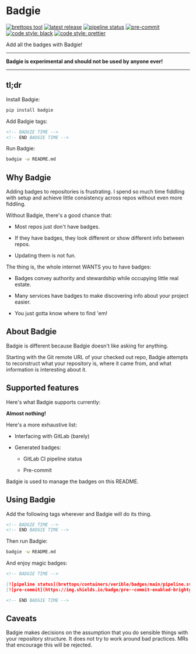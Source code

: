 # Badgie

<!-- BADGIE TIME -->

[![brettops tool](https://img.shields.io/badge/brettops-tool-209cdf?labelColor=162d50)](https://brettops.io)
[![latest release](https://img.shields.io/gitlab/v/release/brettops/tools/badgie)](https://gitlab.com/brettops/tools/badgie/-/releases)
[![pipeline status](https://gitlab.com/brettops/tools/badgie/badges/main/pipeline.svg)](https://gitlab.com/brettops/tools/badgie/-/commits/main)
[![pre-commit](https://img.shields.io/badge/pre--commit-enabled-brightgreen?logo=pre-commit&logoColor=white)](https://github.com/pre-commit/pre-commit)
[![code style: black](https://img.shields.io/badge/code_style-black-000000.svg)](https://github.com/psf/black)
[![code style: prettier](https://img.shields.io/badge/code_style-prettier-ff69b4.svg)](https://github.com/prettier/prettier)

<!-- END BADGIE TIME -->

Add all the badges with Badgie!

---

**Badgie is experimental and should not be used by anyone ever!**

---

## tl;dr

Install Badgie:

```bash
pip install badgie
```

Add Badgie tags:

```md
<!-- BADGIE TIME -->
<!-- END BADGIE TIME -->
```

Run Badgie:

```bash
badgie -w README.md
```

## Why Badgie

Adding badges to repositories is frustrating. I spend so much time fiddling with
setup and achieve little consistency across repos without even more fiddling.

Without Badgie, there's a good chance that:

- Most repos just don't have badges.

- If they have badges, they look different or show different info between repos.

- Updating them is not fun.

The thing is, the whole internet WANTS you to have badges:

- Badges convey authority and stewardship while occupying little real estate.

- Many services have badges to make discovering info about your project easier.

- You just gotta know where to find 'em!

## About Badgie

Badgie is different because Badgie doesn't like asking for anything.

Starting with the Git remote URL of your checked out repo, Badgie attempts to
reconstruct what your repository is, where it came from, and what information is
interesting about it.

## Supported features

Here's what Badgie supports currently:

**Almost nothing!**

Here's a more exhaustive list:

- Interfacing with GitLab (barely)

- Generated badges:

  - GitLab CI pipeline status

  - Pre-commit

Badgie is used to manage the badges on this README.

## Using Badgie

Add the following tags wherever and Badgie will do its thing.

```md
<!-- BADGIE TIME -->
<!-- END BADGIE TIME -->
```

Then run Badgie:

```bash
badgie -w README.md
```

And enjoy magic badges:

```md
<!-- BADGIE TIME -->

[![pipeline status](brettops/containers/verible/badges/main/pipeline.svg)](brettops/containers/verible/-/commits/main)
[![pre-commit](https://img.shields.io/badge/pre--commit-enabled-brightgreen?logo=pre-commit&logoColor=white)](https://github.com/pre-commit/pre-commit)

<!-- END BADGIE TIME -->
```

## Caveats

Badgie makes decisions on the assumption that you do sensible things with your
repository structure. It does not try to work around bad practices. MRs that
encourage this will be rejected.
